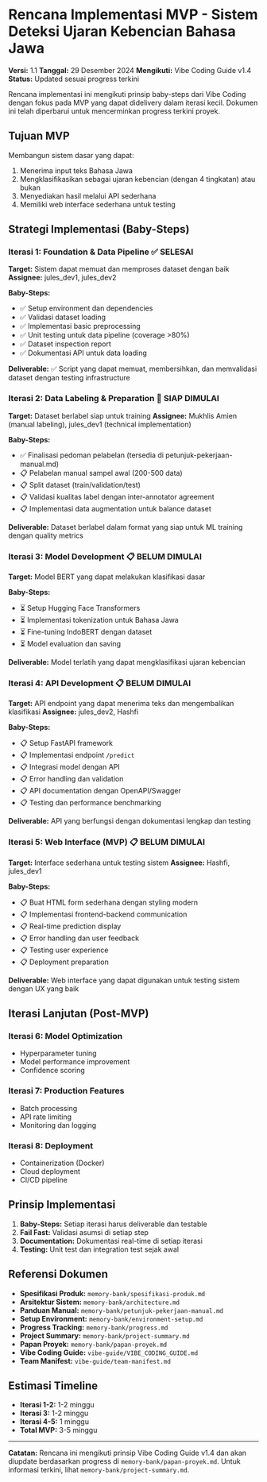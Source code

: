 # Rencana Implementasi MVP - Sistem Deteksi Ujaran Kebencian Bahasa Jawa

**Versi:** 1.1
**Tanggal:** 29 Desember 2024
**Mengikuti:** Vibe Coding Guide v1.4
**Status:** Updated sesuai progress terkini

Rencana implementasi ini mengikuti prinsip baby-steps dari Vibe Coding dengan fokus pada MVP yang dapat didelivery dalam iterasi kecil. Dokumen ini telah diperbarui untuk mencerminkan progress terkini proyek.

## Tujuan MVP

Membangun sistem dasar yang dapat:
1. Menerima input teks Bahasa Jawa
2. Mengklasifikasikan sebagai ujaran kebencian (dengan 4 tingkatan) atau bukan
3. Menyediakan hasil melalui API sederhana
4. Memiliki web interface sederhana untuk testing

## Strategi Implementasi (Baby-Steps)

### Iterasi 1: Foundation & Data Pipeline ✅ SELESAI
**Target:** Sistem dapat memuat dan memproses dataset dengan baik
**Assignee:** jules_dev1, jules_dev2

**Baby-Steps:**
- ✅ Setup environment dan dependencies
- ✅ Validasi dataset loading
- ✅ Implementasi basic preprocessing
- ✅ Unit testing untuk data pipeline (coverage >80%)
- ✅ Dataset inspection report
- ✅ Dokumentasi API untuk data loading

**Deliverable:** ✅ Script yang dapat memuat, membersihkan, dan memvalidasi dataset dengan testing infrastructure

### Iterasi 2: Data Labeling & Preparation 🔄 SIAP DIMULAI
**Target:** Dataset berlabel siap untuk training
**Assignee:** Mukhlis Amien (manual labeling), jules_dev1 (technical implementation)

**Baby-Steps:**
- ✅ Finalisasi pedoman pelabelan (tersedia di petunjuk-pekerjaan-manual.md)
- 📋 Pelabelan manual sampel awal (200-500 data)
- 📋 Split dataset (train/validation/test)
- 📋 Validasi kualitas label dengan inter-annotator agreement
- 📋 Implementasi data augmentation untuk balance dataset

**Deliverable:** Dataset berlabel dalam format yang siap untuk ML training dengan quality metrics

### Iterasi 3: Model Development 📋 BELUM DIMULAI
**Target:** Model BERT yang dapat melakukan klasifikasi dasar

**Baby-Steps:**
- ⏳ Setup Hugging Face Transformers
- ⏳ Implementasi tokenization untuk Bahasa Jawa
- ⏳ Fine-tuning IndoBERT dengan dataset
- ⏳ Model evaluation dan saving

**Deliverable:** Model terlatih yang dapat mengklasifikasi ujaran kebencian

### Iterasi 4: API Development 📋 BELUM DIMULAI
**Target:** API endpoint yang dapat menerima teks dan mengembalikan klasifikasi
**Assignee:** jules_dev2, Hashfi

**Baby-Steps:**
- 📋 Setup FastAPI framework
- 📋 Implementasi endpoint `/predict`
- 📋 Integrasi model dengan API
- 📋 Error handling dan validation
- 📋 API documentation dengan OpenAPI/Swagger
- 📋 Testing dan performance benchmarking

**Deliverable:** API yang berfungsi dengan dokumentasi lengkap dan testing

### Iterasi 5: Web Interface (MVP) 📋 BELUM DIMULAI
**Target:** Interface sederhana untuk testing sistem
**Assignee:** Hashfi, jules_dev1

**Baby-Steps:**
- 📋 Buat HTML form sederhana dengan styling modern
- 📋 Implementasi frontend-backend communication
- 📋 Real-time prediction display
- 📋 Error handling dan user feedback
- 📋 Testing user experience
- 📋 Deployment preparation

**Deliverable:** Web interface yang dapat digunakan untuk testing sistem dengan UX yang baik

## Iterasi Lanjutan (Post-MVP)

### Iterasi 6: Model Optimization
- Hyperparameter tuning
- Model performance improvement
- Confidence scoring

### Iterasi 7: Production Features
- Batch processing
- API rate limiting
- Monitoring dan logging

### Iterasi 8: Deployment
- Containerization (Docker)
- Cloud deployment
- CI/CD pipeline

## Prinsip Implementasi

1. **Baby-Steps:** Setiap iterasi harus deliverable dan testable
2. **Fail Fast:** Validasi asumsi di setiap step
3. **Documentation:** Dokumentasi real-time di setiap iterasi
4. **Testing:** Unit test dan integration test sejak awal

## Referensi Dokumen

- **Spesifikasi Produk:** `memory-bank/spesifikasi-produk.md`
- **Arsitektur Sistem:** `memory-bank/architecture.md`
- **Panduan Manual:** `memory-bank/petunjuk-pekerjaan-manual.md`
- **Setup Environment:** `memory-bank/environment-setup.md`
- **Progress Tracking:** `memory-bank/progress.md`
- **Project Summary:** `memory-bank/project-summary.md`
- **Papan Proyek:** `memory-bank/papan-proyek.md`
- **Vibe Coding Guide:** `vibe-guide/VIBE_CODING_GUIDE.md`
- **Team Manifest:** `vibe-guide/team-manifest.md`

## Estimasi Timeline

- **Iterasi 1-2:** 1-2 minggu
- **Iterasi 3:** 1-2 minggu
- **Iterasi 4-5:** 1 minggu
- **Total MVP:** 3-5 minggu

---

**Catatan:** Rencana ini mengikuti prinsip Vibe Coding Guide v1.4 dan akan diupdate berdasarkan progress di `memory-bank/papan-proyek.md`. Untuk informasi terkini, lihat `memory-bank/project-summary.md`.